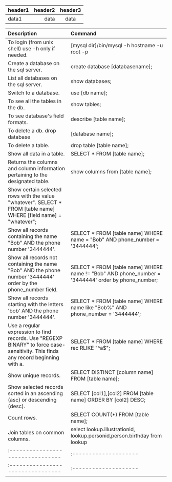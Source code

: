 

header1 | header2 | header3
:--- | ---: | :---:
data1 | data | data


| Description                                       | Command                                       |
| :--------------------------------                 | :--------------------                         |
| To login (from unix shell) use -h only if needed. | [mysql dir]/bin/mysql -h hostname -u root -p  |
| Create a database on the sql server.| create database [databasename];|
| List all databases on the sql server.| show databases;|
| Switch to a database.| use [db name];|
| To see all the tables in the db.| show tables;|
| To see database's field formats.| describe [table name];|
| To delete a db.	drop database|  [database name];|
| To delete a table.| drop table [table name];|
| Show all data in a table.| SELECT * FROM [table name];|
| Returns the columns and column information pertaining to the designated table.| show columns from [table name];|
| Show certain selected rows with the value "whatever". SELECT * FROM [table name] WHERE [field name] = "whatever";|
| Show all records containing the name "Bob" AND the phone number '3444444'.| SELECT * FROM [table name] WHERE name = "Bob" AND phone_number = '3444444';|
|Show all records not containing the name "Bob" AND the phone number '3444444' order by the phone_number field.| SELECT * FROM [table name] WHERE name != "Bob" AND phone_number = '3444444' order by phone_number;|
| Show all records starting with the letters 'bob' AND the phone number '3444444'.| SELECT * FROM [table name] WHERE name like "Bob%" AND phone_number = '3444444';|
| Use a regular expression to find records. Use "REGEXP BINARY" to force case-sensitivity. This finds any record beginning with a.| SELECT * FROM [table name] WHERE rec RLIKE "^a$";|
| Show unique records.| SELECT DISTINCT [column name] FROM [table name];|
| Show selected records sorted in an ascending (asc) or descending (desc).| SELECT [col1],[col2] FROM [table name] ORDER BY [col2] DESC;|
|Count rows.|SELECT COUNT(*) FROM [table name];|
|Join tables on common columns.| select lookup.illustrationid, lookup.personid,person.birthday from lookup|
| :--------------------------------                 | :--------------------                         |
| :--------------------------------                 | :--------------------                         |
